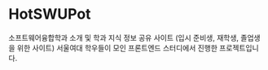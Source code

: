# HotSWUPot

소프트웨어융합학과 소개 및 학과 지식 정보 공유 사이트 (입시 준비생, 재학생, 졸업생을 위한 사이트)
서울여대 학우들이 모인 프론트엔드 스터디에서 진행한 프로젝트입니다.
